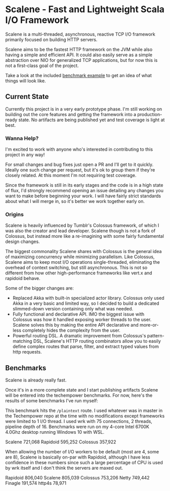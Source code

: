 # Scalene - Fast and Lightweight Scala I/O Framework

Scalene is a multi-threaded, asynchronous, reactive TCP I/O framework
primarily focused on building HTTP servers.

Scalene aims to be the fastest HTTP framework on the JVM while also having a
simple and efficient API.  It could also easily serve as a simple abstraction
over NIO for generalized TCP applications, but for now this is not a
first-class goal of the project.

Take a look at the included [benchmark
example](benchmark/src/main/scala/Main.scala) to get an idea of what things
will look like.

## Current State 

Currently this project is in a very early prototype phase.  I'm still working
on building out the core features and getting the framework into a
production-ready state.  No artifacts are being published yet and test coverage
is light at best.

### Wanna Help?

I'm excited to work with anyone who's interested in contributing to this
project in any way!

For small changes and bug fixes just open a PR and I'll get to it quickly.
Ideally one such change per request, but it's ok to group them if they're
closely related.  At this moment I'm not requiring test coverage.

Since the framework is still in its early stages and the code is in a high
state of flux, I'd strongly recommend opening an issue detailing any changes
you want to make before beginning your work.  I will have fairly strict
standards about what I will merge in, so it's better we work together early on.

### Origins

Scalene is heavily influenced by Tumblr's Colossus framework, of which I was
also the creator and lead developer.  Scalene though is not a fork of Colossus, but instead
more like a re-imagining with some fairly fundamental design changes.  

The biggest commonality Scalene shares with Colossus is the general idea of
maximizing concurrency while minimizing parallelism.  Like Colossus, Scalene
aims to keep most I/O operations single-threaded, eliminating the overhead of
context switching, but still asynchronous.  This is not so different from how
other high-performance frameworks like vert.x and rapidoid behave.


Some of the bigger changes are:

* Replaced Akka with built-in specialized actor library.  Colossus only used Akka in a very basic and limited way, so I decided to build a dedicated slimmed-down version containing only what was needed.
* Fully functional and declarative API.  IMO the biggest issue with Colossus was how it handled exposing worker threads to the user.  Scalene solves this by making the entire API declarative and more-or-less completely hides the complexity from the user.
* Powerful routing DSL.  A dramatic improvement from Colossus's pattern-matching DSL, Scalene's HTTP routing combinators allow you to easily define complex routes that parse, filter, and extract typed values from http requests.

## Benchmarks

Scalene is already really fast.  

Once it's in a more complete state and I start publishing artifacts Scalene
will be entered into the techempower benchmarks.  For now, here's the results
of some benchmarks I've run myself:

This benchmark hits the `/plaintext` route.  I used whatever was in master in
the Techempower repo at the time with no modifications except frameworks were
limited to 1 I/O thread.  I used wrk with 75 connections, 2 threads, pipeline
depth of 16.  Benchmarks were run on my 4-core Intel 6700K 4.0Ghz desktop
running Windows 10 with WSL.

Scalene 721,068
Rapidoid  595,252
Colossus  357,922

When allowing the number of I/O workers to be default (most are 4, some are 8), Scalene is basically on-par with
Rapidoid, although I have less confidence in these numbers since such a large
percentage of CPU is used by wrk itself and I don't think the servers are maxed out.

Rapidoid 806,040
Scalene 805,039
Colossus 753,206
Netty 749,442
Finagle 191,574
http4s 78,971

